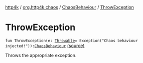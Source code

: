 [http4k](../../index.md) / [org.http4k.chaos](../index.md) / [ChaosBehaviour](index.md) / [ThrowException](./-throw-exception.md)

# ThrowException

`fun ThrowException(e: `[`Throwable`](https://kotlinlang.org/api/latest/jvm/stdlib/kotlin/-throwable/index.html)` = Exception("Chaos behaviour injected!")): `[`ChaosBehaviour`](index.md) [(source)](https://github.com/http4k/http4k/blob/master/http4k-testing-chaos/src/main/kotlin/org/http4k/chaos/ChaosBehaviour.kt#L55)

Throws the appropriate exception.

